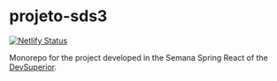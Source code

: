# projeto-sds3

[![Netlify Status](https://api.netlify.com/api/v1/badges/06a6b849-8fc0-4ce6-aa7b-eddc6eb867f9/deploy-status)](https://app.netlify.com/sites/iagorodrigues-sds3/deploys)

Monorepo for the project developed in the Semana Spring React of the [DevSuperior](https://devsuperior.com.br/evento).
